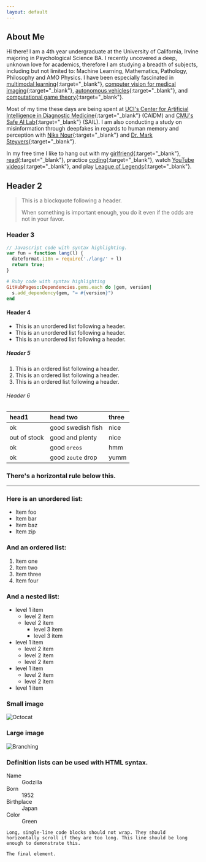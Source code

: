 ```yaml
---
layout: default
---
```


## About Me

Hi there! I am a 4th year undergraduate at the University of California, Irvine majoring in Psychological Science BA. I recently uncovered a deep, unknown love for academics, therefore I am studying a breadth of subjects, including but not limited to: Machine Learning, Mathematics, Pathology, Philosophy and AMO Physics. I have been especially fascinated in [multimodal learning](https://youtube.com/playlist?list=PLTLz0-WCKX616TjsrgPr2wFzKF54y-ZKc){:target="_blank"}, [computer vision for medical imaging](https://github.com/peterchang77/dl_tutor/tree/master/cs190){:target="_blank"}, [autonomous vehicles](https://github.com/commaai/openpilot){:target="_blank"}, and [computational game theory](https://youtube.com/playlist?list=PLEGCF-WLh2RJBqmxvZ0_ie-mleCFhi2N4){:target="_blank"}. 

Most of my time these days are being spent at [UCI's Center for Artificial Intelligence in Diagnostic Medicine](https://www.caidm.som.uci.edu/){:target="_blank"} (CAIDM) and [CMU's Safe AI Lab](https://safeai-lab.github.io/){:target="_blank"} (SAIL). I am also conducting a study on misinformation through deepfakes in regards to human memory and perception with [Nika Nour](https://www.forbes.com/profile/nika-nour/?sh=2a71ef2f5bcf){:target="_blank"} and [Dr. Mark Steyvers](https://steyvers.socsci.uci.edu/){:target="_blank"}. 

In my free time I like to hang out with my [girlfriend](https://www.instagram.com/k311yk_/){:target="_blank"}, [read](https://www.gutenberg.org/files/996/996-h/996-h.htm){:target="_blank"}, practice [coding](https://www.hackerrank.com/){:target="_blank"}, watch [YouTube videos](https://www.youtube.com/watch?v=gEmHmlXrWdU){:target="_blank"}, and play [League of Legends](https://www.leagueoflegends.com/en-us/){:target="_blank"}. 

## Header 2

> This is a blockquote following a header.
>
> When something is important enough, you do it even if the odds are not in your favor.

### Header 3

```js
// Javascript code with syntax highlighting.
var fun = function lang(l) {
  dateformat.i18n = require('./lang/' + l)
  return true;
}
```

```ruby
# Ruby code with syntax highlighting
GitHubPages::Dependencies.gems.each do |gem, version|
  s.add_dependency(gem, "= #{version}")
end
```

#### Header 4

*   This is an unordered list following a header.
*   This is an unordered list following a header.
*   This is an unordered list following a header.

##### Header 5

1.  This is an ordered list following a header.
2.  This is an ordered list following a header.
3.  This is an ordered list following a header.

###### Header 6

| head1        | head two          | three |
|:-------------|:------------------|:------|
| ok           | good swedish fish | nice  |
| out of stock | good and plenty   | nice  |
| ok           | good `oreos`      | hmm   |
| ok           | good `zoute` drop | yumm  |

### There's a horizontal rule below this.

* * *

### Here is an unordered list:

*   Item foo
*   Item bar
*   Item baz
*   Item zip

### And an ordered list:

1.  Item one
1.  Item two
1.  Item three
1.  Item four

### And a nested list:

- level 1 item
  - level 2 item
  - level 2 item
    - level 3 item
    - level 3 item
- level 1 item
  - level 2 item
  - level 2 item
  - level 2 item
- level 1 item
  - level 2 item
  - level 2 item
- level 1 item

### Small image

![Octocat](https://github.githubassets.com/images/icons/emoji/octocat.png)

### Large image

![Branching](https://guides.github.com/activities/hello-world/branching.png)


### Definition lists can be used with HTML syntax.

<dl>
<dt>Name</dt>
<dd>Godzilla</dd>
<dt>Born</dt>
<dd>1952</dd>
<dt>Birthplace</dt>
<dd>Japan</dd>
<dt>Color</dt>
<dd>Green</dd>
</dl>

```
Long, single-line code blocks should not wrap. They should horizontally scroll if they are too long. This line should be long enough to demonstrate this.
```

```
The final element.
```
